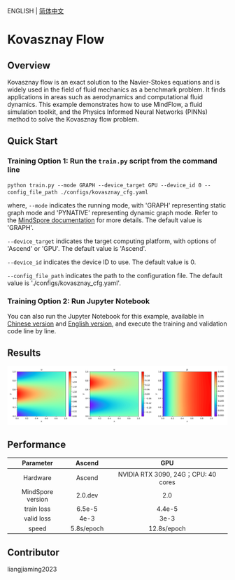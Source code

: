 ENGLISH | [简体中文](README_CN.md)

# Kovasznay Flow

## Overview

Kovasznay flow is an exact solution to the Navier-Stokes equations and is widely used in the field of fluid mechanics as a benchmark problem. It finds applications in areas such as aerodynamics and computational fluid dynamics. This example demonstrates how to use MindFlow, a fluid simulation toolkit, and the Physics Informed Neural Networks (PINNs) method to solve the Kovasznay flow problem.

## Quick Start

### Training Option 1: Run the `train.py` script from the command line

```shell
python train.py --mode GRAPH --device_target GPU --device_id 0 --config_file_path ./configs/kovasznay_cfg.yaml
```

where,
`--mode` indicates the running mode, with 'GRAPH' representing static graph mode and 'PYNATIVE' representing dynamic graph mode. Refer to the [MindSpore documentation](https://www.mindspore.cn/docs/zh-CN/r2.0.0-alpha/design/dynamic_graph_and_static_graph.html?highlight=pynative) for more details. The default value is 'GRAPH'.

`--device_target` indicates the target computing platform, with options of 'Ascend' or 'GPU'. The default value is 'Ascend'.

`--device_id` indicates the device ID to use. The default value is 0.

`--config_file_path` indicates the path to the configuration file. The default value is './configs/kovasznay_cfg.yaml'.

### Training Option 2: Run Jupyter Notebook

You can also run the Jupyter Notebook for this example, available in [Chinese version](./kovasznay_CN.ipynb) and [English version](./kovasznay.ipynb), and execute the training and validation code line by line.

## Results

![Kovasznay PINNs](images/result.png)

## Performance

|     Parameter     |             Ascend             |                 GPU                 |
| :---------------: | :----------------------------: | :---------------------------------: |
|     Hardware      | Ascend | NVIDIA RTX 3090, 24G；CPU: 40 cores |
| MindSpore version |            2.0.dev             |                 2.0                 |
|    train loss     |             6.5e-5             |               4.4e-5                |
|    valid loss     |              4e-3              |                3e-3                 |
|       speed       |           5.8s/epoch           |             12.8s/epoch             |

## Contributor

liangjiaming2023
